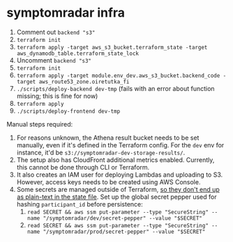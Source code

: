 # symptomradar infra

1. Comment out `backend "s3"`
1. `terraform init`
1. `terraform apply -target aws_s3_bucket.terraform_state -target aws_dynamodb_table.terraform_state_lock`
1. Uncomment `backend "s3"`
1. `terraform init`
1. `terraform apply -target module.env_dev.aws_s3_bucket.backend_code -target aws_route53_zone.oiretutka_fi`
1. `./scripts/deploy-backend dev-tmp` (fails with an error about function missing; this is fine for now)
1. `terraform apply`
1. `./scripts/deploy-frontend dev-tmp`

Manual steps required:

1. For reasons unknown, the Athena result bucket needs to be set manually, even if it's defined in the Terraform config. For the `dev` env for instance, it'd be `s3://symptomradar-dev-storage-results/`.
1. The setup also has CloudFront additional metrics enabled. Currently, this cannot be done through CLI or Terraform.
1. It also creates an IAM user for deploying Lambdas and uploading to S3. However, access keys needs to be created using AWS Console.
1. Some secrets are managed outside of Terraform, [so they don't end up as plain-text in the state file](https://www.terraform.io/docs/providers/aws/r/ssm_parameter.html). Set up the global secret pepper used for hashing `participant_id` before persistence:
   1. `read SECRET && aws ssm put-parameter --type "SecureString" --name "/symptomradar/dev/secret-pepper" --value "$SECRET"`
   1. `read SECRET && aws ssm put-parameter --type "SecureString" --name "/symptomradar/prod/secret-pepper" --value "$SECRET"`
